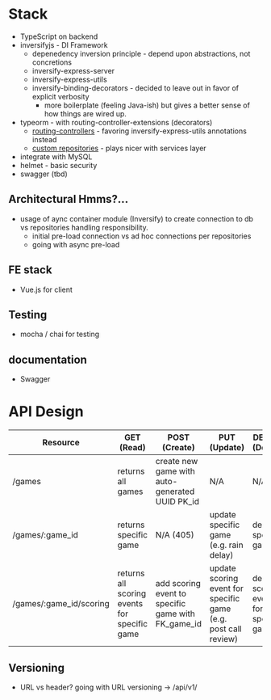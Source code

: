 # Stack
* TypeScript on backend
* inversifyjs - DI Framework
  * depenedency inversion principle - depend upon abstractions, not concretions
  * inversify-express-server
  * inversify-express-utils
  * inversify-binding-decorators - decided to leave out in favor of explicit verbosity
    * more boilerplate (feeling Java-ish) but gives a better sense of how things are wired up.
* typeorm - with routing-controller-extensions (decorators)
  * [routing-controllers](https://github.com/typeorm/typeorm-routing-controllers-extensions) - favoring inversify-express-utils annotations instead
  * [custom repositories](http://typeorm.io/#/custom-repository) - plays nicer with services layer
* integrate with MySQL
* helmet - basic security
* swagger (tbd)

## Architectural Hmms?...
* usage of aync container module (Inversify) to create connection to db vs repositories handling responsibility.
  * initial pre-load connection vs ad hoc connections per repositories
  * going with async pre-load

## FE stack
* Vue.js for client

## Testing
* mocha / chai for testing

## documentation
* Swagger


# API Design

| Resource | GET (Read) | POST (Create) | PUT (Update) | DELETE (Delete) |
| --- | --- | --- | --- | --- |
| /games | returns all games | create new game with auto-generated UUID PK_id | N/A | N/A | 
| /games/:game_id | returns specific game | N/A (405) | update specific game (e.g. rain delay)| delete specific game | 
| /games/:game_id/scoring | returns all scoring events for specific game | add scoring event to specific game with FK_game_id | update scoring event for specific game (e.g. post call review) | delete scoring event for specific game |



## Versioning

* URL vs header? going with URL versioning -> /api/v1/



